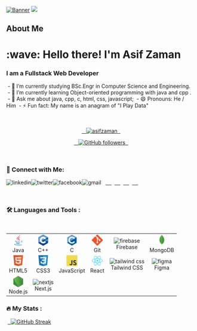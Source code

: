 [![Banner][banner-img]][banner-link]
<img src="https://user-images.githubusercontent.com/74038190/212748842-9fcbad5b-6173-4175-8a61-521f3dbb7514.gif">
## About Me 

<h1 align="left" id="asifzaman-title">:wave: Hello there! I'm Asif Zaman</h1>
<h3 align="left">I am a Fullstack Web Developer</h3>

 - 🔭 I’m currently studying BSc.Engr in Computer Science and Engineering.
 - 🌱 I’m currently learning Object-oriented programming with java and cpp .
 - 💬 Ask me about java, cpp, c, html, css, javascript;
 - 😄 Pronouns: He / Him
 - ⚡ Fun fact: My name is an anagram of "I Play Data"

<br/>

[banner-img]: https://raw.githubusercontent.com/asifzaman/asifzaman/main/banner.png 
[banner-link]: https://github.com/asifzaman



<p align="center">
 <a href="https://github.com/asifzaman">
  <img src="https://github-readme-stats.vercel.app/api?username=asifzaman&show_icons=true&theme=radical" alt="asifzaman" />
 </a>
</p>
<p align="center">
 <a href="https://github.com/asifzaman?tab=followers">
  <img alt="GitHub followers" src="https://img.shields.io/github/followers/asifzaman?style=flat&logo=github">
 </a>
</p>

<br/>

<h3 align="left"> 🤝 Connect with Me:</h3>
<p align="left"> 
 <a href="https://www.linkedin.com/in/a-k-m-asifuzzaman-5ab169303">
 <img align="left" alt="linkedin" src="https://img.shields.io/badge/LinkedIn-0077B5?style=for-the-badge&logo=linkedin&logoColor=white" height="18px"/>
 </a>
 <a href="https://x.com/zaman_asif44123">
 <img align="left" alt="twitter" src="https://img.shields.io/badge/Twitter-1DA1F2?style=for-the-badge&logo=twitter&logoColor=white" height="18px"/>
 </a>
 <a href="https://www.facebook.com/isu.asu.4762?mibextid=ZbWKwL">
 <img align="left" alt="facebook" src="https://img.shields.io/badge/Facebook-1877F2?style=for-the-badge&logo=facebook&logoColor=white" height="18px"/>
 </a>
 <a href="mailto:zasif855@gmail.com">
 <img align="left" alt="gmail" src="https://img.shields.io/badge/Gmail-D14836?style=for-the-badge&logo=gmail&logoColor=white" height="18px"/>
 </a> 
</p>

<br/>

<h3 align="left"> 🛠️ Languages and Tools :</h3>

<table>
 <tr>
  <td align="center"><img height="30" src="https://raw.githubusercontent.com/devicons/devicon/master/icons/java/java-original.svg" alt="java"><br>Java</td>
  <td align="center"><img height="30" src="https://raw.githubusercontent.com/devicons/devicon/master/icons/cplusplus/cplusplus-original.svg" alt="c++"><br>C++</td>
  <td align="center"><img height="30" src="https://raw.githubusercontent.com/devicons/devicon/master/icons/c/c-original.svg" alt="c"><br>C</td>
  <td align="center"><img height="30" src="https://raw.githubusercontent.com/devicons/devicon/master/icons/git/git-original.svg" alt="git"><br>Git</td>
  <td align="center"><img height="30" src="https://www.vectorlogo.zone/logos/firebase/firebase-icon.svg" alt="firebase"><br>Firebase</td>
  <td align="center"><img height="30" src="https://raw.githubusercontent.com/devicons/devicon/master/icons/mongodb/mongodb-original.svg" alt="mongodb"><br>MongoDB</td>
 </tr>
 <tr>
  <td align="center"><img height="30" src="https://raw.githubusercontent.com/devicons/devicon/master/icons/html5/html5-original.svg" alt="html"><br>HTML5</td>
  <td align="center"><img height="30" src="https://raw.githubusercontent.com/devicons/devicon/master/icons/css3/css3-original.svg" alt="css"><br>CSS3</td>
  <td align="center"><img height="30" src="https://raw.githubusercontent.com/devicons/devicon/master/icons/javascript/javascript-original.svg" alt="javascript"><br>JavaScript</td>
  <td align="center"><img height="30" src="https://raw.githubusercontent.com/devicons/devicon/master/icons/react/react-original.svg" alt="react"><br>React</td>
  <td align="center"><img height="30" src="https://www.vectorlogo.zone/logos/tailwindcss/tailwindcss-icon.svg" alt="tailwind css"><br>Tailwind CSS</td>
  <td align="center"><img height="30" src="https://www.vectorlogo.zone/logos/figma/figma-icon.svg" alt="figma"><br>Figma</td>
 </tr>
 <tr>
  <td align="center"><img height="30" src="https://raw.githubusercontent.com/devicons/devicon/master/icons/nodejs/nodejs-original.svg" alt="nodejs"><br>Node.js</td>
  <td align="center"><img height="30" src="https://cdn.worldvectorlogo.com/logos/nextjs-2.svg" alt="nextjs"><br>Next.js</td>
 </tr>
</table>

<h3 align="left">🔥 My Stats :</h3>

<p align="left">
 <a href="https://git.io/streak-stats">
 <img src="https://github-readme-streak-stats.herokuapp.com/?user=asifzaman&theme=dark&hide_border=true&date_format=M%20j%5B%2C%20Y%5D" alt="GitHub Streak" /></a>
</p>
